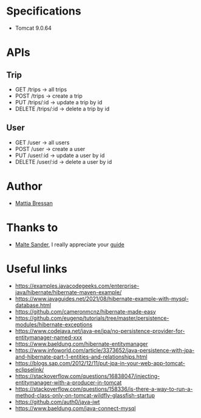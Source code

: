 # Specifications
* Tomcat 9.0.64

# APIs
## Trip
* GET /trips -> all trips
* POST /trips -> create a trip
* PUT /trips/:id -> update a trip by id
* DELETE /trips/:id -> delete a trip by id

## User
* GET /user -> all users
* POST /user -> create a user
* PUT /user/:id -> update a user by id
* DELETE /user/:id -> delete a user by id


# Author
* [Mattia Bressan](https://it.linkedin.com/in/mattia-bressan-a188721aa)

# Thanks to
* [Malte Sander](https://github.com/maltesander), I really appreciate your [guide](https://tutorial-academy.com/rest-jersey2-json-jwt-authentication-authorization/)

# Useful links
* https://examples.javacodegeeks.com/enterprise-java/hibernate/hibernate-maven-example/
* https://www.javaguides.net/2021/08/hibernate-example-with-mysql-database.html
* https://github.com/cameronmcnz/hibernate-made-easy
* https://github.com/eugenp/tutorials/tree/master/persistence-modules/hibernate-exceptions
* https://www.codejava.net/java-ee/jpa/no-persistence-provider-for-entitymanager-named-xxx
* https://www.baeldung.com/hibernate-entitymanager
* https://www.infoworld.com/article/3373652/java-persistence-with-jpa-and-hibernate-part-1-entities-and-relationships.html
* https://blogs.sap.com/2012/12/11/put-jpa-in-your-web-app-tomcat-eclipselink/
* https://stackoverflow.com/questions/16838047/injecting-entitymanager-with-a-producer-in-tomcat
* https://stackoverflow.com/questions/158336/is-there-a-way-to-run-a-method-class-only-on-tomcat-wildfly-glassfish-startup
* https://github.com/auth0/java-jwt
* https://www.baeldung.com/java-connect-mysql

